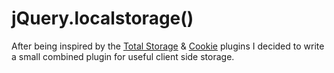 jQuery.localstorage()
===================

After being inspired by the [Total Storage](https://github.com/jarednova/jquery-total-storage) &amp; [Cookie](https://github.com/carhartl/jquery-cookie) plugins I decided to write a small combined plugin for useful client side storage.
